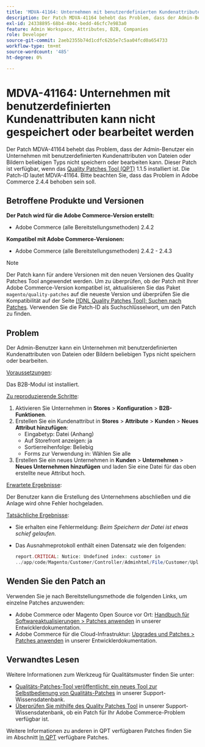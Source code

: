```yaml
---
title: 'MDVA-41164: Unternehmen mit benutzerdefinierten Kundenattributen kann nicht gespeichert oder bearbeitet werden'
description: Der Patch MDVA-41164 behebt das Problem, dass der Admin-Benutzer ein Unternehmen mit benutzerdefinierten Kundenattributen von Dateien oder Bildern beliebigen Typs nicht speichern oder bearbeiten kann. Dieser Patch ist verfügbar, wenn das [Quality Patches Tool (QPT)](/help/announcements/adobe-commerce-announcements/magento-quality-patches-released-new-tool-to-self-serve-quality-patches.md) 1.1.5 installiert ist. Die Patch-ID lautet MDVA-41164. Bitte beachten Sie, dass das Problem in Adobe Commerce 2.4.4 behoben sein soll.
exl-id: 24338895-68b4-404c-bedd-46cfc7e983a0
feature: Admin Workspace, Attributes, B2B, Companies
role: Developer
source-git-commit: 2aeb2355b74d1cdfc62b5e7c5aa04fcd0a654733
workflow-type: tm+mt
source-wordcount: '485'
ht-degree: 0%

---
```


# MDVA-41164: Unternehmen mit benutzerdefinierten Kundenattributen kann nicht gespeichert oder bearbeitet werden

Der Patch MDVA-41164 behebt das Problem, dass der Admin-Benutzer ein Unternehmen mit benutzerdefinierten Kundenattributen von Dateien oder Bildern beliebigen Typs nicht speichern oder bearbeiten kann. Dieser Patch ist verfügbar, wenn das [Quality Patches Tool (QPT)](/help/announcements/adobe-commerce-announcements/magento-quality-patches-released-new-tool-to-self-serve-quality-patches.md) 1.1.5 installiert ist. Die Patch-ID lautet MDVA-41164. Bitte beachten Sie, dass das Problem in Adobe Commerce 2.4.4 behoben sein soll.

## Betroffene Produkte und Versionen

**Der Patch wird für die Adobe Commerce-Version erstellt:**

* Adobe Commerce (alle Bereitstellungsmethoden) 2.4.2

**Kompatibel mit Adobe Commerce-Versionen:**

* Adobe Commerce (alle Bereitstellungsmethoden) 2.4.2 - 2.4.3

>[!NOTE]
>
>Der Patch kann für andere Versionen mit den neuen Versionen des Quality Patches Tool angewendet werden. Um zu überprüfen, ob der Patch mit Ihrer Adobe Commerce-Version kompatibel ist, aktualisieren Sie das Paket `magento/quality-patches` auf die neueste Version und überprüfen Sie die Kompatibilität auf der Seite [[!DNL Quality Patches Tool]: Suchen nach Patches](https://experienceleague.adobe.com/tools/commerce-quality-patches/index.html). Verwenden Sie die Patch-ID als Suchschlüsselwort, um den Patch zu finden.

## Problem

Der Admin-Benutzer kann ein Unternehmen mit benutzerdefinierten Kundenattributen von Dateien oder Bildern beliebigen Typs nicht speichern oder bearbeiten.

<u>Voraussetzungen</u>:

Das B2B-Modul ist installiert.

<u>Zu reproduzierende Schritte</u>:

1. Aktivieren Sie Unternehmen in **Stores** > **Konfiguration** > **B2B-Funktionen**.
1. Erstellen Sie ein Kundenattribut in **Stores** > **Attribute** > **Kunden** > **Neues Attribut hinzufügen**:
   * Eingabetyp: Datei (Anhang)
   * Auf Storefront anzeigen: ja
   * Sortierreihenfolge: Beliebig
   * Forms zur Verwendung in: Wählen Sie alle
1. Erstellen Sie ein neues Unternehmen in **Kunden** > **Unternehmen** > **Neues Unternehmen hinzufügen** und laden Sie eine Datei für das oben erstellte neue Attribut hoch.

<u>Erwartete Ergebnisse</u>:

Der Benutzer kann die Erstellung des Unternehmens abschließen und die Anlage wird ohne Fehler hochgeladen.

<u>Tatsächliche Ergebnisse</u>:

* Sie erhalten eine Fehlermeldung: *Beim Speichern der Datei ist etwas schief gelaufen.*
* Das Ausnahmeprotokoll enthält einen Datensatz wie den folgenden:

  ```php
  report.CRITICAL: Notice: Undefined index: customer in
  ../app/code/Magento/Customer/Controller/Adminhtml/File/Customer/Upload.php on line 69
  ```

## Wenden Sie den Patch an

Verwenden Sie je nach Bereitstellungsmethode die folgenden Links, um einzelne Patches anzuwenden:

* Adobe Commerce oder Magento Open Source vor Ort: [Handbuch für Softwareaktualisierungen > Patches anwenden](https://experienceleague.adobe.com/en/docs/commerce-operations/tools/quality-patches-tool/usage) in unserer Entwicklerdokumentation.
* Adobe Commerce für die Cloud-Infrastruktur: [Upgrades und Patches > Patches anwenden](https://experienceleague.adobe.com/en/docs/commerce-cloud-service/user-guide/develop/upgrade/apply-patches) in unserer Entwicklerdokumentation.

## Verwandtes Lesen

Weitere Informationen zum Werkzeug für Qualitätsmuster finden Sie unter:

* [Qualitäts-Patches-Tool veröffentlicht: ein neues Tool zur Selbstbedienung von Qualitäts-Patches](/help/announcements/adobe-commerce-announcements/magento-quality-patches-released-new-tool-to-self-serve-quality-patches.md) in unserer Support-Wissensdatenbank.
* [Überprüfen Sie mithilfe des Quality Patches Tool](/help/support-tools/patches-available-in-qpt-tool/check-patch-for-magento-issue-with-magento-quality-patches.md) in unserer Support-Wissensdatenbank, ob ein Patch für Ihr Adobe Commerce-Problem verfügbar ist.

Weitere Informationen zu anderen in QPT verfügbaren Patches finden Sie im Abschnitt [In QPT](https://support.magento.com/hc/en-us/sections/360010506631-Patches-available-in-MQP-tool-) verfügbare Patches.
